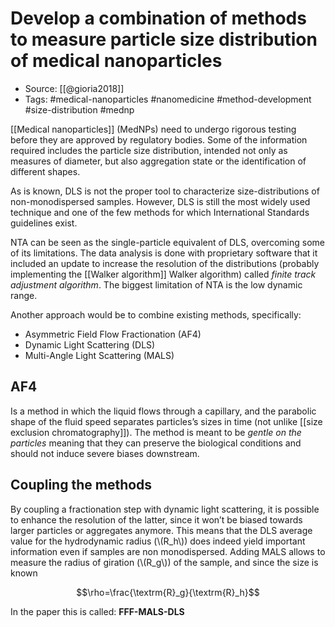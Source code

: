 # Develop a combination of methods to measure particle size distribution of medical nanoparticles
- Source: [[@gioria2018]]
- Tags: #medical-nanoparticles #nanomedicine #method-development #size-distribution #mednp

[[Medical nanoparticles]] (MedNPs) need to undergo rigorous testing before they are approved by regulatory bodies. Some of the information required includes the particle size distribution, intended not only as measures of diameter, but also aggregation state or the identification of different shapes. 

As is known, DLS is not the proper tool to characterize size-distributions of non-monodispersed samples. However, DLS is still the most widely used technique and one of the few methods for which International Standards guidelines exist. 

NTA can be seen as the single-particle equivalent of DLS, overcoming some of its limitations. The data analysis is done with proprietary software that it included an update to increase the resolution of the distributions (probably implementing the [[Walker algorithm]] Walker algorithm) called *finite track adjustment algorithm*. The biggest limitation of NTA is the low dynamic range. 

Another approach would be to combine existing methods, specifically:

- Asymmetric Field Flow Fractionation (AF4)
- Dynamic Light Scattering (DLS)
- Multi-Angle Light Scattering (MALS)

## AF4
Is a method in which the liquid flows through a capillary, and the parabolic shape of the fluid speed separates particles’s sizes in time (not unlike [[size exclusion chromatography]]). The method is meant to be *gentle on the particles* meaning that they can preserve the biological conditions and should not induce severe biases downstream. 

## Coupling the methods
By coupling a fractionation step with dynamic light scattering, it is possible to enhance the resolution of the latter, since it won’t be biased towards larger particles or aggregates anymore. This means that the DLS average value for the hydrodynamic radius (\\(R_h\\)) does indeed yield important information even if samples are non monodispersed. Adding MALS allows to measure the radius of giration (\\(R_g\\)) of the sample, and since the size is known

$$\rho=\frac{\textrm{R}_g}{\textrm{R}_h}$$

In the paper this is called: **FFF-MALS-DLS**
